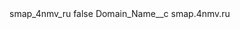 <?xml version="1.0" encoding="UTF-8"?>
<CustomMetadata xmlns="http://soap.sforce.com/2006/04/metadata" xmlns:xsi="http://www.w3.org/2001/XMLSchema-instance" xmlns:xsd="http://www.w3.org/2001/XMLSchema">
    <label>smap_4nmv_ru</label>
    <protected>false</protected>
    <values>
        <field>Domain_Name__c</field>
        <value xsi:type="xsd:string">smap.4nmv.ru</value>
    </values>
</CustomMetadata>
